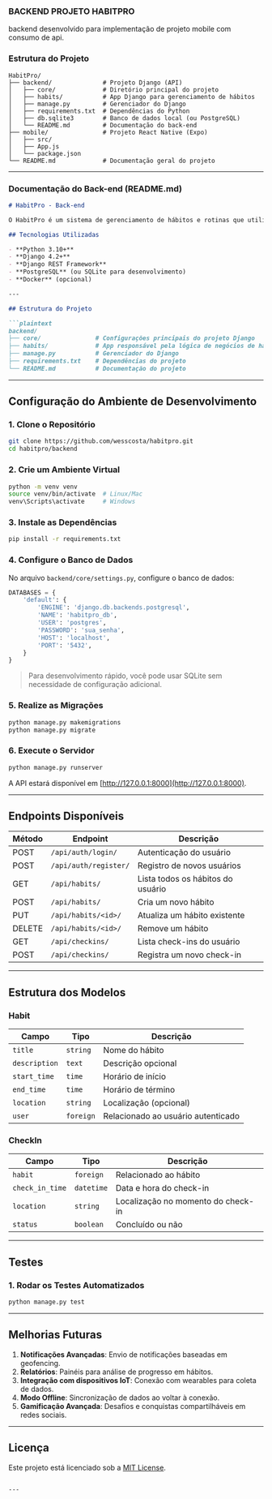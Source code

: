 ### **BACKEND PROJETO HABITPRO**
backend desenvolvido para implementação de projeto mobile com consumo de api.

### **Estrutura do Projeto**

```plaintext
HabitPro/
├── backend/              # Projeto Django (API)
│   ├── core/             # Diretório principal do projeto
│   ├── habits/           # App Django para gerenciamento de hábitos
│   ├── manage.py         # Gerenciador do Django
│   ├── requirements.txt  # Dependências do Python
│   ├── db.sqlite3        # Banco de dados local (ou PostgreSQL)
│   └── README.md         # Documentação do back-end
├── mobile/               # Projeto React Native (Expo)
│   ├── src/
│   ├── App.js
│   └── package.json
└── README.md             # Documentação geral do projeto
```

---

### **Documentação do Back-end (README.md)**

```markdown
# HabitPro - Back-end

O HabitPro é um sistema de gerenciamento de hábitos e rotinas que utiliza Django como framework back-end. Ele fornece uma API REST para gerenciamento de usuários, hábitos, check-ins e notificações.

## Tecnologias Utilizadas

- **Python 3.10+**
- **Django 4.2+**
- **Django REST Framework**
- **PostgreSQL** (ou SQLite para desenvolvimento)
- **Docker** (opcional)

---

## Estrutura do Projeto

```plaintext
backend/
├── core/               # Configurações principais do projeto Django
├── habits/             # App responsável pela lógica de negócios de hábitos
├── manage.py           # Gerenciador do Django
├── requirements.txt    # Dependências do projeto
└── README.md           # Documentação do projeto
```

---

## Configuração do Ambiente de Desenvolvimento

### 1. Clone o Repositório

```bash
git clone https://github.com/wesscosta/habitpro.git
cd habitpro/backend
```

### 2. Crie um Ambiente Virtual

```bash
python -m venv venv
source venv/bin/activate  # Linux/Mac
venv\Scripts\activate     # Windows
```

### 3. Instale as Dependências

```bash
pip install -r requirements.txt
```

### 4. Configure o Banco de Dados

No arquivo `backend/core/settings.py`, configure o banco de dados:

```python
DATABASES = {
    'default': {
        'ENGINE': 'django.db.backends.postgresql',
        'NAME': 'habitpro_db',
        'USER': 'postgres',
        'PASSWORD': 'sua_senha',
        'HOST': 'localhost',
        'PORT': '5432',
    }
}
```

> Para desenvolvimento rápido, você pode usar SQLite sem necessidade de configuração adicional.

### 5. Realize as Migrações

```bash
python manage.py makemigrations
python manage.py migrate
```

### 6. Execute o Servidor

```bash
python manage.py runserver
```

A API estará disponível em [http://127.0.0.1:8000](http://127.0.0.1:8000).

---

## Endpoints Disponíveis

| Método | Endpoint             | Descrição                         |
|--------|-----------------------|-----------------------------------|
| POST   | `/api/auth/login/`    | Autenticação do usuário           |
| POST   | `/api/auth/register/` | Registro de novos usuários        |
| GET    | `/api/habits/`        | Lista todos os hábitos do usuário |
| POST   | `/api/habits/`        | Cria um novo hábito               |
| PUT    | `/api/habits/<id>/`   | Atualiza um hábito existente      |
| DELETE | `/api/habits/<id>/`   | Remove um hábito                  |
| GET    | `/api/checkins/`      | Lista check-ins do usuário        |
| POST   | `/api/checkins/`      | Registra um novo check-in         |

---

## Estrutura dos Modelos

### Habit

| Campo       | Tipo       | Descrição                            |
|-------------|------------|--------------------------------------|
| `title`     | `string`   | Nome do hábito                      |
| `description` | `text`    | Descrição opcional                  |
| `start_time` | `time`     | Horário de início                   |
| `end_time`   | `time`     | Horário de término                  |
| `location`   | `string`   | Localização (opcional)              |
| `user`       | `foreign`  | Relacionado ao usuário autenticado  |

### CheckIn

| Campo          | Tipo       | Descrição                          |
|----------------|------------|------------------------------------|
| `habit`        | `foreign`  | Relacionado ao hábito             |
| `check_in_time`| `datetime` | Data e hora do check-in           |
| `location`     | `string`   | Localização no momento do check-in|
| `status`       | `boolean`  | Concluído ou não                  |

---

## Testes

### 1. Rodar os Testes Automatizados

```bash
python manage.py test
```

---

## Melhorias Futuras

1. **Notificações Avançadas**: Envio de notificações baseadas em geofencing.
2. **Relatórios**: Painéis para análise de progresso em hábitos.
3. **Integração com dispositivos IoT**: Conexão com wearables para coleta de dados.
4. **Modo Offline**: Sincronização de dados ao voltar à conexão.
5. **Gamificação Avançada**: Desafios e conquistas compartilháveis em redes sociais.

---

## Licença

Este projeto está licenciado sob a [MIT License](https://opensource.org/licenses/MIT).
```

---
